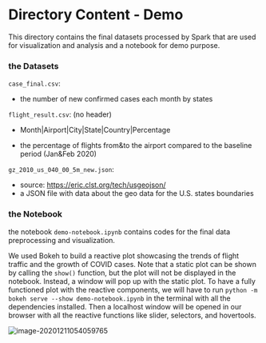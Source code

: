 # Directory Content - Demo

This directory contains the final datasets processed by Spark that are used for visualization and analysis and a notebook for demo purpose.

### the Datasets

`case_final.csv`: 

- the number of new confirmed cases each month by states

`flight_result.csv`: (no header)

- Month|Airport|City|State|Country|Percentage

- the percentage of flights from&to the airport compared to the baseline period (Jan&Feb 2020)

`gz_2010_us_040_00_5m_new.json`:

- source: https://eric.clst.org/tech/usgeojson/
- a JSON file with data about the geo data for the U.S. states boundaries

###  the Notebook

the notebook `demo-notebook.ipynb` contains codes for the final data preprocessing and visualization.

We used Bokeh to build a reactive plot showcasing the trends of flight traffic and the growth of COVID cases. Note that a static plot can be shown by calling the `show()` function, but the plot will not be displayed in the notebook. Instead, a window will pop up with the static plot. To have a fully functioned plot with the reactive components, we will have to run `python -m bokeh serve --show demo-notebook.ipynb` in the terminal with all the dependencies installed. Then a localhost window will be opened in our browser with all the reactive functions like slider, selectors, and hovertools.

![image-20201211054059765](https://github.com/carolcheng98/spark-bokeh-covid-airport-analysis/blob/main/demo/spark-bokeh-covid-airport-analysis/demo/bokeh-plot-demo.png)
